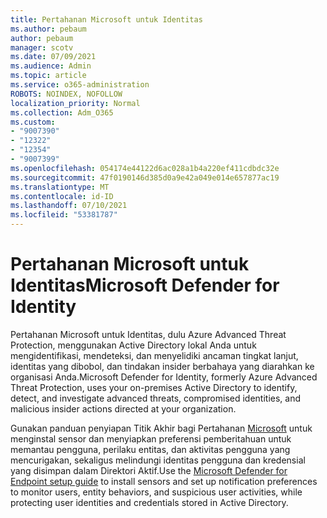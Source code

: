 ```yaml
---
title: Pertahanan Microsoft untuk Identitas
ms.author: pebaum
author: pebaum
manager: scotv
ms.date: 07/09/2021
ms.audience: Admin
ms.topic: article
ms.service: o365-administration
ROBOTS: NOINDEX, NOFOLLOW
localization_priority: Normal
ms.collection: Adm_O365
ms.custom:
- "9007390"
- "12322"
- "12354"
- "9007399"
ms.openlocfilehash: 054174e44122d6ac028a1b4a220ef411cdbdc32e
ms.sourcegitcommit: 47f0190146d385d0a9e42a049e014e657877ac19
ms.translationtype: MT
ms.contentlocale: id-ID
ms.lasthandoff: 07/10/2021
ms.locfileid: "53381787"
---
```

# <a name="microsoft-defender-for-identity"></a><span data-ttu-id="b11fd-102">Pertahanan Microsoft untuk Identitas</span><span class="sxs-lookup"><span data-stu-id="b11fd-102">Microsoft Defender for Identity</span></span>

<span data-ttu-id="b11fd-103">Pertahanan Microsoft untuk Identitas, dulu Azure Advanced Threat Protection, menggunakan Active Directory lokal Anda untuk mengidentifikasi, mendeteksi, dan menyelidiki ancaman tingkat lanjut, identitas yang dibobol, dan tindakan insider berbahaya yang diarahkan ke organisasi Anda.</span><span class="sxs-lookup"><span data-stu-id="b11fd-103">Microsoft Defender for Identity, formerly Azure Advanced Threat Protection, uses your on-premises Active Directory to identify, detect, and investigate advanced threats, compromised identities, and malicious insider actions directed at your organization.</span></span> 

<span data-ttu-id="b11fd-104">Gunakan panduan penyiapan Titik Akhir bagi Pertahanan [Microsoft](https://admin.microsoft.com/adminportal/home#/modernonboarding/defenderatpsetup) untuk menginstal sensor dan menyiapkan preferensi pemberitahuan untuk memantau pengguna, perilaku entitas, dan aktivitas pengguna yang mencurigakan, sekaligus melindungi identitas pengguna dan kredensial yang disimpan dalam Direktori Aktif.</span><span class="sxs-lookup"><span data-stu-id="b11fd-104">Use the [‎Microsoft Defender for Endpoint‎ setup guide](https://admin.microsoft.com/adminportal/home#/modernonboarding/defenderatpsetup) to install sensors and set up notification preferences to monitor users, entity behaviors, and suspicious user activities, while protecting user identities and credentials stored in Active Directory.</span></span>
